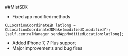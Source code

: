 ##MistSDK
- Fixed app modified methods

````
CLLocationCoordinate2D latlong = CLLocationCoordinate2DMake(modifiedX,modifiedY);
[self.centralManager sendAppModifiedLocation:latlong];
````

- Added iPhone 7, 7 Plus support
- Major improvements and bug fixes
